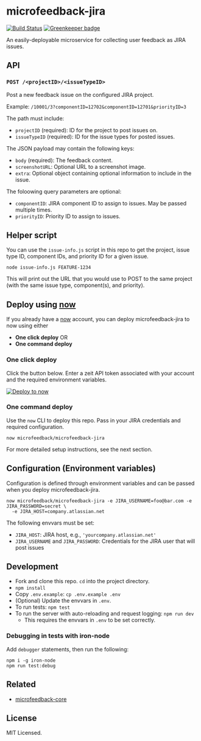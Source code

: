 # microfeedback-jira

[![Build Status](https://travis-ci.org/microfeedback/microfeedback-jira.svg?branch=master)](https://travis-ci.org/microfeedback/microfeedback-jira)
[![Greenkeeper badge](https://badges.greenkeeper.io/microfeedback/microfeedback-jira.svg)](https://greenkeeper.io/)

An easily-deployable microservice for collecting user feedback as JIRA issues.

## API

### `POST /<projectID>/<issueTypeID>`

Post a new feedback issue on the configured JIRA project.

Example: `/10001/3?componentID=12702&componentID=12701&priorityID=3`

The path must include:

- `projectID` (required): ID for the project to post issues on.
- `issueTypeID` (required): ID for the issue types for posted issues.

The JSON payload may contain the following keys:

- `body` (required): The feedback content.
- `screenshotURL`: Optional URL to a screenshot image.
- `extra`: Optional object containing optional information to include in the issue.

The foloowing query parameters are optional:

- `componentID`: JIRA component ID to assign to issues. May be passed
multiple times.
- `priorityID`: Priority ID to assign to issues.

## Helper script

You can use the `issue-info.js` script in this repo to get the project,
    issue type ID, component IDs, and priority ID for a given issue.

```
node issue-info.js FEATURE-1234
```

This will print out the URL that you would use to POST to the same
project (with the same issue type, component(s), and priority).

## Deploy using [now](https://zeit.co/now)

If you already have a [now](https://zeit.co/now) account, you can deploy
microfeedback-jira to now using either

- **One click deploy** OR
- **One command deploy**


### One click deploy

Click the button below. Enter a zeit API token associated with your
account and the required environment variables.

[![Deploy to now](https://deploy.now.sh/static/button.svg)](https://deploy.now.sh/?repo=https://github.com/microfeedback/microfeedback-jira&env=JIRA_USERNAME&env=JIRA_PASSWORD&env=JIRA_HOST)

### One command deploy

Use the `now` CLI to deploy this repo. Pass in your JIRA credentials and
required configuration.


```
now microfeedback/microfeedback-jira
```

For more detailed setup instructions, see the next section.

## Configuration (Environment variables)

Configuration is defined through environment variables and can be passed
when you deploy microfeedback-jira.

```
now microfeedback/microfeedback-jira -e JIRA_USERNAME=foo@bar.com -e JIRA_PASSWORD=secret \
  -e JIRA_HOST=company.atlassian.net
```

The following envvars must be set:

- `JIRA_HOST`: JIRA host, e.g., `'yourcompany.atlassian.net'`
- `JIRA_USERNAME` and `JIRA_PASSWORD`: Credentials for the
                                                  JIRA user that will
                                                  post issues


## Development

* Fork and clone this repo. `cd` into the project directory.
* `npm install`
* Copy `.env.example`: `cp .env.example .env`
* (Optional) Update the envvars in `.env`.
* To run tests: `npm test`
* To run the server with auto-reloading and request logging: `npm run dev`
  * This requires the envvars in `.env` to be set correctly.

### Debugging in tests with iron-node

Add `debugger` statements, then run the following:

```
npm i -g iron-node
npm run test:debug
```

## Related

- [microfeedback-core](https://github.com/microfeedback/microfeedback-core)

## License

MIT Licensed.
